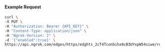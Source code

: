 <!-- Code generated for API Clients. DO NOT EDIT. -->

#### Example Request

```bash
curl \
-X PUT \
-H "Authorization: Bearer {API_KEY}" \
-H "Content-Type: application/json" \
-H "Ngrok-Version: 2" \
-d '{"enabled":true}' \
https://api.ngrok.com/edges/https/edghts_2cT4Tconbiha9cB3UYxpW54siwe/routes/edghtsrt_2cT4Th2OJL460fo3yFOfxNpGM66/compression
```
